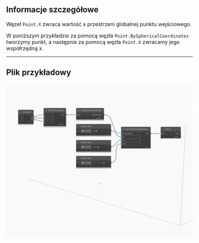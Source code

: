 ## Informacje szczegółowe
Węzeł `Point.X` zwraca wartość x przestrzeni globalnej punktu wejściowego.

W poniższym przykładzie za pomocą węzła `Point.BySphericalCoordinates` tworzymy punkt, a następnie za pomocą węzła `Point.X` zwracamy jego współrzędną x.

___
## Plik przykładowy

![X](./Autodesk.DesignScript.Geometry.Point.X_img.jpg)

